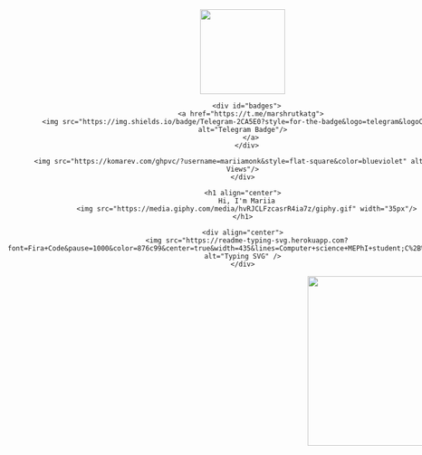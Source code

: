 <div style="display: flex; justify-content: space-between; align-items: center;">
  <!-- Левый блок: Заголовок -->
  <div style="flex: 1;">
    <div align="center">
      <img src="https://media.giphy.com/media/v1.Y2lkPWVjZjA1ZTQ3aXFiZ2trMjFmOGR4a3NibWwxNW42ZmpibHl2ZzJnaHZwYmY3anB5MiZlcD12MV9naWZzX3NlYXJjaCZjdD1n/PeOnYlW8AmjcQEc2bZ/giphy.gif" width="150"/>
      
      <div id="badges">
        <a href="https://t.me/marshrutkatg">
          <img src="https://img.shields.io/badge/Telegram-2CA5E0?style=for-the-badge&logo=telegram&logoColor=white" alt="Telegram Badge"/>
        </a>
      </div>
      
      <img src="https://komarev.com/ghpvc/?username=mariiamonk&style=flat-square&color=blueviolet" alt="Profile Views"/>
    </div>

    <h1 align="center">
      Hi, I'm Mariia
      <img src="https://media.giphy.com/media/hvRJCLFzcasrR4ia7z/giphy.gif" width="35px"/>
    </h1>

    <div align="center">
      <img src="https://readme-typing-svg.herokuapp.com?font=Fira+Code&pause=1000&color=876c99&center=true&width=435&lines=Computer+science+MEPhI+student;C%2B%2B+developer" alt="Typing SVG" />
    </div>
  </div>
  
  <!-- Правый блок: Большая GIF-картинка -->
  <div style="flex: 1; text-align: right;">
    <img src="https://media.giphy.com/media/v1.Y2lkPWVjZjA1ZTQ3emI1djBmejhsZGI2ZzJsZHJicmtkZTgwb3FhanhuNjV4MnM0eGtwMCZlcD12MV9naWZzX3NlYXJjaCZjdD1n/KheRlOh6HLhoDRFw1O/giphy.gif" width="300"/>
  </div>
</div>

---

### 🧮 Обо мне:
- 🎌 Студентка бакалавриата НИЯУ МИФИ по направлению "Информатика и вычислительная техника"
- 🌸 В настоящее время углубленно изучаю С++: многопоточное программирование, разработка игр

---

<div style="display: flex; justify-content: space-between; align-items: center; margin-top: 30px;">
  <!-- Левый блок: Иконки технологий -->
  <div style="flex: 1;">
    <h3 align="center">🛠️ Стек технологий</h3>
    <div align="center">
      <img src="https://cdn.jsdelivr.net/gh/devicons/devicon/icons/c/c-original.svg" title="C" alt="C" width="40" height="40"/>&nbsp;
      <img src="https://cdn.jsdelivr.net/gh/devicons/devicon/icons/cplusplus/cplusplus-original.svg" title="C++" alt="C++" width="40" height="40"/>&nbsp;
      <img src="https://cdn.jsdelivr.net/gh/devicons/devicon/icons/python/python-original.svg" title="Python" alt="Python" width="40" height="40"/>&nbsp;
      <img src="https://cdn.jsdelivr.net/gh/devicons/devicon/icons/cmake/cmake-original.svg" title="CMake" alt="CMake" width="40" height="40"/>&nbsp;
      <br>
      <img src="https://cdn.jsdelivr.net/gh/devicons/devicon/icons/linux/linux-original.svg" title="Linux" alt="Linux" width="40" height="40"/>&nbsp;
      <img src="https://cdn.jsdelivr.net/gh/devicons/devicon/icons/debian/debian-original.svg" title="Debian" alt="Debian" width="40" height="40"/>&nbsp;
      <img src="https://cdn.jsdelivr.net/gh/devicons/devicon/icons/mysql/mysql-original.svg" title="SQL" alt="SQL" width="40" height="40"/>&nbsp;
      <img src="https://cdn.jsdelivr.net/gh/devicons/devicon/icons/git/git-original.svg" title="Git" alt="Git" width="40" height="40"/>
    </div>
  </div>
  
  <!-- Правый блок: Маленькая GIF-картинка -->
  <div style="flex: 1; text-align: center;">
    <img src="https://media.giphy.com/media/v1.Y2lkPWVjZjA1ZTQ3emI1djBmejhsZGI2ZzJsZHJicmtkZTgwb3FhanhuNjV4MnM0eGtwMCZlcD12MV9naWZzX3NlYXJjaCZjdD1n/KheRlOh6HLhoDRFw1O/giphy.gif" width="150"/>
  </div>
</div>

---

<div align="center">
  [![Top Langs](https://github-readme-stats.vercel.app/api/top-langs/?username=mariiamonk&layout=compact&theme=vision-friendly-dark&hide_border=true&bg_color=00000000&title_color=BC96E6&text_color=FFFFFF)](https://github.com/mariiamonk)
</div>

<div align="center">
  ![Quote](https://quotes-github-readme.vercel.app/api?type=horizontal&theme=radical)
</div>
